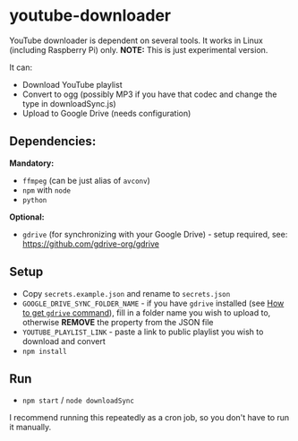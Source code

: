 # youtube-downloader

YouTube downloader is dependent on several tools. It works in Linux (including Raspberry Pi) only.
**NOTE:** This is just experimental version.

It can:
- Download YouTube playlist
- Convert to ogg (possibly MP3 if you have that codec and change the type in downloadSync.js)
- Upload to Google Drive (needs configuration)

## Dependencies:
**Mandatory:**
- `ffmpeg` (can be just alias of `avconv`)
- `npm` with `node`
- `python`

**Optional:**
- `gdrive` (for synchronizing with your Google Drive) - setup required, see: https://github.com/gdrive-org/gdrive

## Setup
- Copy `secrets.example.json` and rename to `secrets.json`
- `GOOGLE_DRIVE_SYNC_FOLDER_NAME` - if you have `gdrive` installed (see [How to get `gdrive` command](https://github.com/gdrive-org/gdrive)), fill in a folder name you wish to upload to, otherwise **REMOVE** the property from the JSON file
- `YOUTUBE_PLAYLIST_LINK` - paste a link to public playlist you wish to download and convert
- `npm install`

## Run
- `npm start` / `node downloadSync`

I recommend running this repeatedly as a cron job, so you don't have to run it manually.
